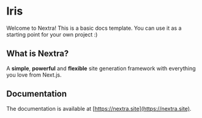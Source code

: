 # Iris

Welcome to Nextra! This is a basic docs template. You can use it as a starting point for your own project :)

## What is Nextra?

A **simple**, **powerful** and **flexible** site generation framework with everything you love from Next.js.

## Documentation

The documentation is available at [https://nextra.site](https://nextra.site).

